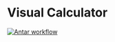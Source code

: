 
# Visual Calculator

[![Antar workflow](https://github.com/hasantouma/vcalc/actions/workflows/workflow.yml/badge.svg?branch=main)](https://github.com/hasantouma/vcalc/actions/workflows/workflow.yml)

